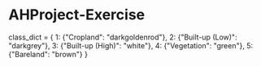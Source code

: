 # AHProject-Exercise

class_dict = {
    1: {"Cropland": "darkgoldenrod"},
    2: {"Built-up (Low)": "darkgrey"},
    3: {"Built-up (High)": "white"},
    4: {"Vegetation": "green"},
    5: {"Bareland": "brown"}
} 
